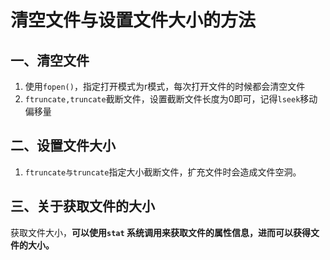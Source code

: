 # 清空文件与设置文件大小的方法

## 一、清空文件

1. 使用`fopen()`，指定打开模式为r模式，每次打开文件的时候都会清空文件
2. `ftruncate,truncate`截断文件，设置截断文件长度为0即可，记得`lseek`移动偏移量



## 二、设置文件大小

1. `ftruncate与truncate`指定大小截断文件，扩充文件时会造成文件空洞。



## 三、关于获取文件的大小

获取文件大小，**可以使用`stat` 系统调用来获取文件的属性信息，进而可以获得文件的大小。**